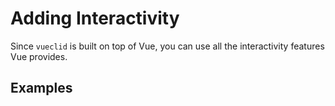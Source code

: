 # Adding Interactivity

<script setup>
import VectorAngleExample from '../.vitepress/components/VectorAngleExample.vue';
</script>

Since `vueclid` is built on top of Vue, you can use all the interactivity features Vue provides.

## Examples

<VectorAngleExample />
